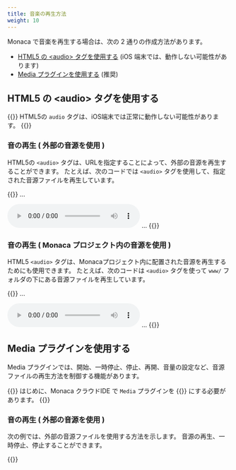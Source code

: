 ```yaml
---
title: 音楽の再生方法
weight: 10
---
```


Monaca で音楽を再生する場合は、次の 2 通りの作成方法があります。

-   [HTML5 の &lt;audio&gt; タグを使用する](#html5-の-lt-audio-gt-タグを使用する) (iOS 端末では、動作しない可能性があります)
-   [Media プラグインを使用する](#media-プラグインを使用する) (推奨)

## HTML5 の &lt;audio&gt; タグを使用する

{{<note>}}
HTML5の <code>audio</code> タグは、iOS端末では正常に動作しない可能性があります。
{{</note>}}

### 音の再生 ( 外部の音源を使用 )

HTML5の `<audio>` タグは、URLを指定することによって、外部の音源を再生することができます。
たとえば、次のコードでは `<audio>` タグを使用して、指定された音源ファイルを再生しています。

{{<highlight html>}}
...
<body>
  <!-- Play the music when the Play control is pressed -->
  <audio src="http://audio.ibeat.org/content/p1rj1s/p1rj1s_-_rockGuitar.mp3" controls></audio>
  <!-- The music is played as soon as the application is loaded -->
  <!-- <audio src="http://audio.ibeat.org/content/p1rj1s/p1rj1s_-_rockGuitar.mp3" autoplay></audio> -->
</body>
...
{{</highlight>}}

### 音の再生 ( Monaca プロジェクト内の音源を使用 )

HTML5 `<audio>` タグは、Monacaプロジェクト内に配置された音源を再生するためにも使用できます。
たとえば、次のコードは `<audio>` タグを使って `www/` フォルダの下にある音源ファイルを再生しています。

{{<highlight html>}}
...
<body>
  <!-- Play the music when the Play control is pressed -->
  <audio src="sample.mp3" controls></audio>
  <!-- The music is played as soon as the application is loaded -->
  <!-- <audio src="sample.mp3" autoplay></audio> -->
</body>
...
{{</highlight>}}

## Media プラグインを使用する

Media プラグインでは、開始、一時停止、停止、再開、音量の設定など、音源ファイルの再生方法を制御する機能があります。

{{<note>}}
    はじめに、Monaca クラウドIDE で <code>Media</code> プラグインを {{<link href="/ja/products_guide/monaca_ide/dependencies/cordova_plugin/#cordova-プラグイン-のインポート" title="有効">}} にする必要があります。
{{</note>}}

### 音の再生 ( 外部の音源を使用 )

次の例では、外部の音源ファイルを使用する方法を示します。
音源の再生、一時停止、停止することができます。

{{<highlight html>}}
<!DOCTYPE HTML>
<html>
<head>
    <meta charset="utf-8">
    <meta name="viewport" content="width=device-width, initial-scale=1, maximum-scale=1, user-scalable=no">
    <!--<meta http-equiv="Content-Security-Policy" content="default-src * data: gap: https://ssl.gstatic.com; style-src * 'unsafe-inline'; script-src * 'unsafe-inline' 'unsafe-eval'">-->
    <script src="components/loader.js"></script>
    <link rel="stylesheet" href="components/loader.css">
    <link rel="stylesheet" href="css/style.css">
    <script>
        var media = null;
        var mediaTimer = null;
        var srcFile = "http://audio.ibeat.org/content/p1rj1s/p1rj1s_-_rockGuitar.mp3";

        document.addEventListener("deviceready", onDeviceReady, false);
        function onDeviceReady() {
            console.log("ready");
            media = new Media (srcFile , onSuccess, onError);
        }

        function playSound(){
            // play the media file one time.
            media.play({numberOfLoops: 0});
            // start the timer
            if (mediaTimer == null) {
                mediaTimer = setInterval(function() {
                    // Return a current playback position
                    media.getCurrentPosition(
                        //A Callback function if it's success
                        function(position) {
                            if (position > -1) {
                                //If the playback stops at "-0.001" position, set the timer to 0.
                                if(position == -0.001){
                                    position = 0;
                                }
                                setAudioPosition((position) + " sec");
                            }
                        },
                        //A callback function in case of failure
                        function(error) {
                            console.log("Error getting pos=" + error);
                            setAudioPosition("Error: " + error);
                        }
                    );
                }, 1000);
            }
        }

        function pauseSound(){
            if (media) {
                media.pause();
            }
        }

        function stopSound(){
            if (media) {
                media.stop();
            }
        }

        function setAudioPosition(position) {
            document.getElementById('audio_position').innerHTML = position;
        }

        function onSuccess(){
            console.log("Successfully initialize a media file.");
        }

        function onError(error){
            console.log("Failed to initialize a media file. [ Error code: " + error.code + ", Error message: " + error.message + "]");
        }
    </script>
</head>
<body style="text-align: center">
    <h1>Playing Sound</h1>
    <button onclick="playSound()">Play</button>
    <button onclick="pauseSound()">Pause</button>
    <button onclick="stopSound()">Stop</button><br />
    <p id="audio_position"></p>
</body>
</html>
{{</highlight>}}

### 音の再生 ( Monaca プロジェクト内の音源を使用 )

次の例では、`www/` フォルダの下にある音源ファイルの使い方を示します。
音源の再生、一時停止、停止することができます。

{{<highlight html>}}
<!DOCTYPE HTML>
<html>
<head>
    <meta charset="utf-8">
    <meta name="viewport" content="width=device-width, initial-scale=1, maximum-scale=1, user-scalable=no">
    <!--<meta http-equiv="Content-Security-Policy" content="default-src * data: gap: https://ssl.gstatic.com; style-src * 'unsafe-inline'; script-src * 'unsafe-inline' 'unsafe-eval'">-->
    <script src="components/loader.js"></script>
    <link rel="stylesheet" href="components/loader.css">
    <link rel="stylesheet" href="css/style.css">
    <script>
        var media = null;
        var mediaTimer = null;
        var srcFile = "test.mp3";

        document.addEventListener("deviceready", onDeviceReady, false);
        function onDeviceReady() {
            console.log("ready");
            media = new Media (getPath() + srcFile , onSuccess, onError);
        }

        function getPath() {
            var str = location.pathname;
            var i = str.lastIndexOf('/');
            return str.substring(0,i+1);
        }

        function playSound(){
            // play the media file one time.
            media.play({numberOfLoops: 0});
            // start the timer
            if (mediaTimer == null) {
                mediaTimer = setInterval(function() {
                    // Return a current playback position
                    media.getCurrentPosition(
                        //A Callback function if it's success
                        function(position) {
                            if (position > -1) {
                                //If the playback stops at "-0.001" position, set the timer to 0.
                                if(position == -0.001){
                                    position = 0;
                                }
                                setAudioPosition((position) + " sec");
                            }
                        },
                        //A callback function in case of failure
                        function(error) {
                            console.log("Error getting pos=" + error);
                            setAudioPosition("Error: " + error);
                        }
                    );
                }, 1000);
            }
        }

        function pauseSound(){
            if (media) {
                media.pause();
            }
        }

        function stopSound(){
            if (media) {
                media.stop();
            }
        }

        function setAudioPosition(position) {
            document.getElementById('audio_position').innerHTML = position;
        }

        function onSuccess(){
            console.log("Successfully initialize a media file.");
        }

        function onError(error){
            console.log("Failed to initialize a media file. [ Error code: " + error.code + ", Error message: " + error.message + "]");
        }
    </script>
</head>
<body style="text-align: center">
    <h1>Playing Sound</h1>
    <button onclick="playSound()">Play</button>
    <button onclick="pauseSound()">Pause</button>
    <button onclick="stopSound()">Stop</button><br />
    <p id="audio_position"></p>
</body>
</html>
{{</highlight>}}
